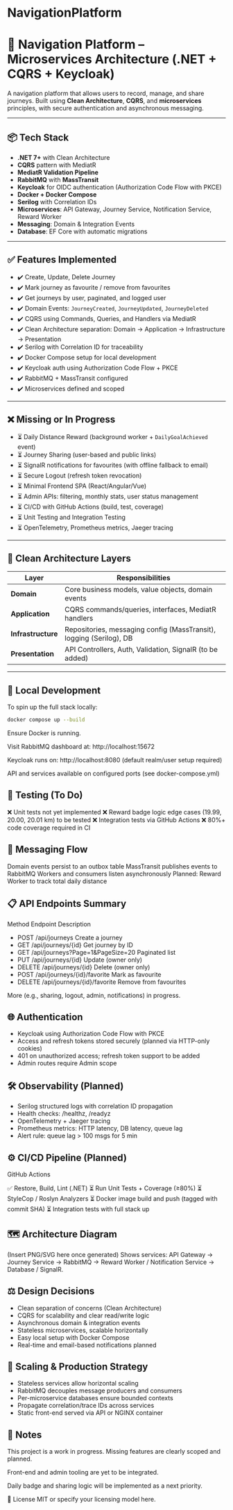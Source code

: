 # NavigationPlatform

# 🧭 Navigation Platform – Microservices Architecture (.NET + CQRS + Keycloak)

A navigation platform that allows users to record, manage, and share journeys. Built using **Clean Architecture**, **CQRS**, and **microservices** principles, with secure authentication and asynchronous messaging.

---

## 📦 Tech Stack

- **.NET 7+** with Clean Architecture
- **CQRS** pattern with MediatR
- **MediatR Validation Pipeline**
- **RabbitMQ** with **MassTransit**
- **Keycloak** for OIDC authentication (Authorization Code Flow with PKCE)
- **Docker + Docker Compose**
- **Serilog** with Correlation IDs
- **Microservices**: API Gateway, Journey Service, Notification Service, Reward Worker
- **Messaging**: Domain & Integration Events
- **Database**: EF Core with automatic migrations

---

## ✅ Features Implemented

- ✔️ Create, Update, Delete Journey
- ✔️ Mark journey as favourite / remove from favourites
- ✔️ Get journeys by user, paginated, and logged user
- ✔️ Domain Events: `JourneyCreated`, `JourneyUpdated`, `JourneyDeleted`
- ✔️ CQRS using Commands, Queries, and Handlers via MediatR
- ✔️ Clean Architecture separation: Domain → Application → Infrastructure → Presentation
- ✔️ Serilog with Correlation ID for traceability
- ✔️ Docker Compose setup for local development
- ✔️ Keycloak auth using Authorization Code Flow + PKCE
- ✔️ RabbitMQ + MassTransit configured
- ✔️ Microservices defined and scoped

---

## ❌ Missing or In Progress

- ⏳ Daily Distance Reward (background worker + `DailyGoalAchieved` event)
- ⏳ Journey Sharing (user-based and public links)
- ⏳ SignalR notifications for favourites (with offline fallback to email)
- ⏳ Secure Logout (refresh token revocation)
- ⏳ Minimal Frontend SPA (React/Angular/Vue)
- ⏳ Admin APIs: filtering, monthly stats, user status management
- ⏳ CI/CD with GitHub Actions (build, test, coverage)
- ⏳ Unit Testing and Integration Testing
- ⏳ OpenTelemetry, Prometheus metrics, Jaeger tracing

---

## 🧱 Clean Architecture Layers

| Layer         | Responsibilities |
|---------------|------------------|
| **Domain**     | Core business models, value objects, domain events |
| **Application**| CQRS commands/queries, interfaces, MediatR handlers |
| **Infrastructure** | Repositories, messaging config (MassTransit), logging (Serilog), DB |
| **Presentation** | API Controllers, Auth, Validation, SignalR (to be added) |

---

## 🐳 Local Development

To spin up the full stack locally:

```bash
docker compose up --build
```

Ensure Docker is running.

Visit RabbitMQ dashboard at: http://localhost:15672

Keycloak runs on: http://localhost:8080 (default realm/user setup required)

API and services available on configured ports (see docker-compose.yml)

## 🧪 Testing (To Do)

❌ Unit tests not yet implemented
❌ Reward badge logic edge cases (19.99, 20.00, 20.01 km) to be tested
❌ Integration tests via GitHub Actions
❌ 80%+ code coverage required in CI

## 📣 Messaging Flow

Domain events persist to an outbox table
MassTransit publishes events to RabbitMQ
Workers and consumers listen asynchronously
Planned: Reward Worker to track total daily distance

## 📋 API Endpoints Summary

Method	Endpoint	Description
- POST	/api/journeys	Create a journey
- GET	/api/journeys/{id}	Get journey by ID
- GET	/api/journeys?Page=1&PageSize=20	Paginated list
- PUT	/api/journeys/{id}	Update (owner only)
- DELETE	/api/journeys/{id}	Delete (owner only)
- POST	/api/journeys/{id}/favorite	Mark as favourite
- DELETE	/api/journeys/{id}/favorite	Remove from favourites

More (e.g., sharing, logout, admin, notifications) in progress.

## 🌐 Authentication

- Keycloak using Authorization Code Flow with PKCE
- Access and refresh tokens stored securely (planned via HTTP-only cookies)
- 401 on unauthorized access; refresh token support to be added
- Admin routes require Admin scope

## 🛠 Observability (Planned)

- Serilog structured logs with correlation ID propagation
- Health checks: /healthz, /readyz
- OpenTelemetry + Jaeger tracing
- Prometheus metrics: HTTP latency, DB latency, queue lag
- Alert rule: queue lag > 100 msgs for 5 min

## ⚙️ CI/CD Pipeline (Planned)

GitHub Actions

✅ Restore, Build, Lint (.NET)
⏳ Run Unit Tests + Coverage (≥80%)
⏳ StyleCop / Roslyn Analyzers
⏳ Docker image build and push (tagged with commit SHA)
⏳ Integration tests with full stack up

## 🗺 Architecture Diagram

(Insert PNG/SVG here once generated)
Shows services: API Gateway → Journey Service → RabbitMQ → Reward Worker / Notification Service → Database / SignalR.

## ⚖️ Design Decisions

- Clean separation of concerns (Clean Architecture)
- CQRS for scalability and clear read/write logic
- Asynchronous domain & integration events
- Stateless microservices, scalable horizontally
- Easy local setup with Docker Compose
- Real-time and email-based notifications planned

## 🚀 Scaling & Production Strategy

- Stateless services allow horizontal scaling
- RabbitMQ decouples message producers and consumers
- Per-microservice databases ensure bounded contexts
- Propagate correlation/trace IDs across services
- Static front-end served via API or NGINX container

## 📌 Notes

This project is a work in progress. Missing features are clearly scoped and planned.

Front-end and admin tooling are yet to be integrated.

Daily badge and sharing logic will be implemented as a next priority.

📎 License
MIT or specify your licensing model here.
